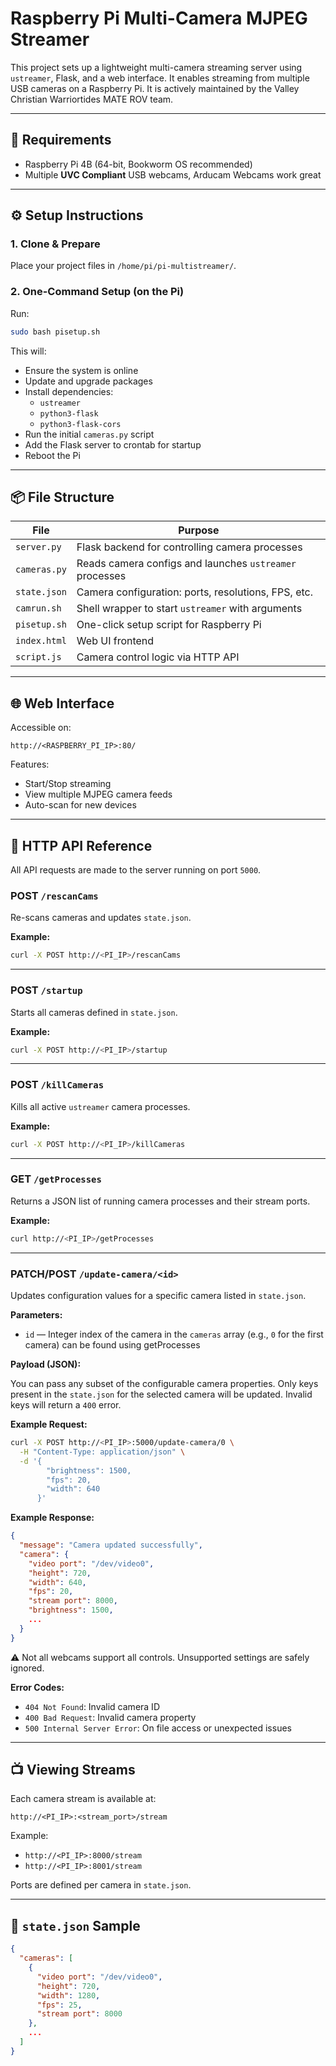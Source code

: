 # Raspberry Pi Multi-Camera MJPEG Streamer

This project sets up a lightweight multi-camera streaming server using `ustreamer`, Flask, and a web interface. It enables streaming from multiple USB cameras on a Raspberry Pi. It is actively maintained by the Valley Christian Warriortides MATE ROV team.  

---

## 🧰 Requirements

- Raspberry Pi 4B (64-bit, Bookworm OS recommended)
- Multiple **UVC  Compliant** USB webcams, Arducam Webcams work great

---

## ⚙️ Setup Instructions

### 1. Clone & Prepare
Place your project files in `/home/pi/pi-multistreamer/`.

### 2. One-Command Setup (on the Pi)

Run:
```bash
sudo bash pisetup.sh
```

This will:
- Ensure the system is online
- Update and upgrade packages
- Install dependencies:
  - `ustreamer`
  - `python3-flask`
  - `python3-flask-cors`
- Run the initial `cameras.py` script
- Add the Flask server to crontab for startup
- Reboot the Pi
---

## 📦 File Structure

| File             | Purpose                                                   |
|------------------|-----------------------------------------------------------|
| `server.py`      | Flask backend for controlling camera processes            |
| `cameras.py`     | Reads camera configs and launches `ustreamer` processes   |
| `state.json`     | Camera configuration: ports, resolutions, FPS, etc.       |
| `camrun.sh`      | Shell wrapper to start `ustreamer` with arguments         |
| `pisetup.sh`     | One-click setup script for Raspberry Pi                   |
| `index.html`     | Web UI frontend                                           |
| `script.js`      | Camera control logic via HTTP API                         |

---

## 🌐 Web Interface

Accessible on:  
```http
http://<RASPBERRY_PI_IP>:80/
```

Features:
- Start/Stop streaming
- View multiple MJPEG camera feeds
- Auto-scan for new devices

---

## 📡 HTTP API Reference

All API requests are made to the server running on port `5000`.

### POST `/rescanCams`

Re-scans cameras and updates `state.json`.

**Example:**
```bash
curl -X POST http://<PI_IP>/rescanCams
```

---

### POST `/startup`

Starts all cameras defined in `state.json`.

**Example:**
```bash
curl -X POST http://<PI_IP>/startup
```

---

### POST `/killCameras`

Kills all active `ustreamer` camera processes.

**Example:**
```bash
curl -X POST http://<PI_IP>/killCameras
```

---

### GET `/getProcesses`

Returns a JSON list of running camera processes and their stream ports.


**Example:**
```bash
curl http://<PI_IP>/getProcesses
```
---

### PATCH/POST `/update-camera/<id>`

Updates configuration values for a specific camera listed in `state.json`.

**Parameters:**

- `id` — Integer index of the camera in the `cameras` array (e.g., `0` for the first camera) can be found using getProcesses

**Payload (JSON):**

You can pass any subset of the configurable camera properties. Only keys present in the `state.json` for the selected camera will be updated. Invalid keys will return a `400` error.

**Example Request:**

```bash
curl -X POST http://<PI_IP>:5000/update-camera/0 \
  -H "Content-Type: application/json" \
  -d '{
        "brightness": 1500,
        "fps": 20,
        "width": 640
      }'
```

**Example Response:**

```json
{
  "message": "Camera updated successfully",
  "camera": {
    "video port": "/dev/video0",
    "height": 720,
    "width": 640,
    "fps": 20,
    "stream port": 8000,
    "brightness": 1500,
    ...
  }
}
```
⚠️ Not all webcams support all controls. Unsupported settings are safely ignored.


**Error Codes:**

- `404 Not Found`: Invalid camera ID
- `400 Bad Request`: Invalid camera property
- `500 Internal Server Error`: On file access or unexpected issues

---



## 📺 Viewing Streams

Each camera stream is available at:
```http
http://<PI_IP>:<stream_port>/stream
```

Example:
- `http://<PI_IP>:8000/stream`
- `http://<PI_IP>:8001/stream`

Ports are defined per camera in `state.json`.

---

## 📝 `state.json` Sample

```json
{
  "cameras": [
    {
      "video port": "/dev/video0",
      "height": 720,
      "width": 1280,
      "fps": 25,
      "stream port": 8000
    },
    ...
  ]
}
```
